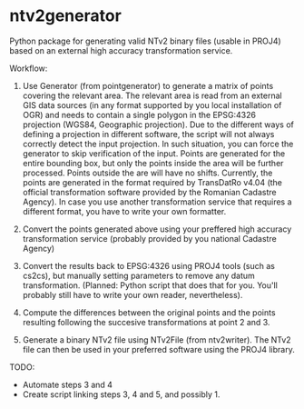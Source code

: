 ntv2generator
=============

Python package for generating valid NTv2 binary files (usable in PROJ4) based on an external high accuracy transformation service.

Workflow:

1. Use Generator (from pointgenerator) to generate a matrix of points covering the relevant area. The relevant area is read from an external GIS data sources (in any format supported by you local installation of OGR) and needs to contain a single polygon in the EPSG:4326 projection (WGS84, Geographic projection). Due to the different ways of defining a projection in different software, the script will not always correctly detect the input projection. In such situation, you can force the generator to skip verification of the input.
Points are generated for the entire bounding box, but only the points inside the area will be further processed. Points outside the are will have no shifts.
Currently, the points are generated in the format required by TransDatRo v4.04 (the official transformation software provided by the Romanian Cadastre Agency). In case you use another transformation service that requires a different format, you have to write your own formatter.

2. Convert the points generated above using your preffered high accuracy transformation service (probably provided by you national Cadastre Agency)

3. Convert the results back to EPSG:4326 using PROJ4 tools (such as cs2cs), but manually setting parameters to remove any datum transformation. (Planned: Python script that does that for you. You'll probably still have to write your own reader, nevertheless).

4. Compute the differences between the original points and the points resulting following the succesive transformations at point 2 and 3.

5. Generate a binary NTv2 file using NTv2File (from ntv2writer). The NTv2 file can then be used in your preferred software using the PROJ4 library.

TODO:
* Automate steps 3 and 4
* Create script linking steps 3, 4 and 5, and possibly 1.


